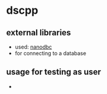 # dscpp
## external libraries
 - used: [nanodbc](https://github.com/lexicalunit/nanodbc/)
 - for connecting to a database
## usage for testing as user
  -
